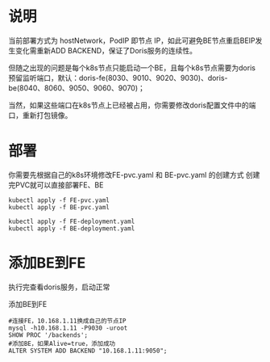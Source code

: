 # 说明

当前部署方式为 hostNetwork，PodIP 即节点 IP，如此可避免BE节点重启BEIP发生变化需重新ADD BACKEND，保证了Doris服务的连续性。

但随之出现的问题是每个k8s节点只能启动一个BE，且每个k8s节点需要为doris预留监听端口，默认：doris-fe(8030、9010、9020、9030)、doris-be(8040、8060、9050、9060、9070)；

当然，如果这些端口在k8s节点上已经被占用，你需要修改doris配置文件中的端口，重新打包镜像。

# 部署

你需要先根据自己的k8s环境修改FE-pvc.yaml 和 BE-pvc.yaml 的创建方式
创建完PVC就可以直接部署FE、BE

```shell
kubectl apply -f FE-pvc.yaml
kubectl apply -f BE-pvc.yaml 
```
```shell
kubectl apply -f FE-deployment.yaml
kubectl apply -f BE-deployment.yaml
```

# 添加BE到FE

执行完查看doris服务，启动正常

添加BE到FE

```shell
#连接FE，10.168.1.11换成自己的节点IP
mysql -h10.168.1.11 -P9030 -uroot
SHOW PROC '/backends';
#添加BE，如果Alive=true，添加成功
ALTER SYSTEM ADD BACKEND "10.168.1.11:9050";
```



